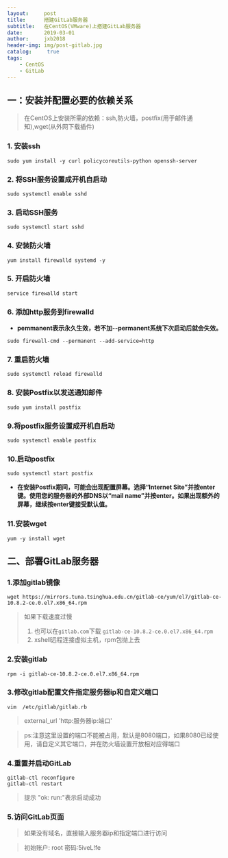 ```yaml
---
layout:     post
title:      搭建GitLab服务器
subtitle:   在CentOS(VMware)上搭建GitLab服务器
date:       2019-03-01
author:     jxb2018
header-img: img/post-gitlab.jpg
catalog: 	 true
tags:
    - CentOS
    - GitLab
---
```


## 一：安装并配置必要的依赖关系
> 在CentOS上安装所需的依赖：ssh,防火墙，postfix(用于邮件通知),wget(从外网下载插件)

### 1. 安装ssh
```
sudo yum install -y curl policycoreutils-python openssh-server
```

### 2. 将SSH服务设置成开机自启动
```
sudo systemctl enable sshd
```

### 3. 启动SSH服务
```
sudo systemctl start sshd
```

### 4. 安装防火墙
```
yum install firewalld systemd -y
```

### 5. 开启防火墙
```
service firewalld start
```

### 6. 添加http服务到firewalld
- **pemmanent表示永久生效，若不加--permanent系统下次启动后就会失效。**
```
sudo firewall-cmd --permanent --add-service=http
```

### 7. 重启防火墙
```
sudo systemctl reload firewalld
```

### 8. 安装Postfix以发送通知邮件
```
sudo yum install postfix
```

### 9.将postfix服务设置成开机自启动
```
sudo systemctl enable postfix
```

### 10.启动postfix
```
sudo systemctl start postfix
```
- **在安装Postfix期间，可能会出现配置屏幕。选择“Internet Site”并按enter键。使用您的服务器的外部DNS以“mail name”并按enter。如果出现额外的屏幕，继续按enter键接受默认值。**

### 11.安装wget
```
yum -y install wget
```

## 二、部署GitLab服务器

### 1.添加gitlab镜像
```
wget https://mirrors.tuna.tsinghua.edu.cn/gitlab-ce/yum/el7/gitlab-ce-10.8.2-ce.0.el7.x86_64.rpm
```
> 如果下载速度过慢
> 1. 也可以在``` gitlab.com ```下载
> ``` gitlab-ce-10.8.2-ce.0.el7.x86_64.rpm ```
> 2. xshell远程连接虚拟主机，rpm包抛上去

### 2.安装gitlab
```
rpm -i gitlab-ce-10.8.2-ce.0.el7.x86_64.rpm
```

### 3.修改gitlab配置文件指定服务器ip和自定义端口
```
vim  /etc/gitlab/gitlab.rb
```
> external_url 'http:服务器ip:端口'

> ps:注意这里设置的端口不能被占用，默认是8080端口，如果8080已经使用，请自定义其它端口，并在防火墙设置开放相对应得端口

### 4.重置并启动GitLab
```
gitlab-ctl reconfigure
gitlab-ctl restart
```
> 提示  "ok: run:"表示启动成功

### 5.访问GitLab页面
> 如果没有域名，直接输入服务器ip和指定端口进行访问
 
> 初始账户: root 密码:5iveL!fe